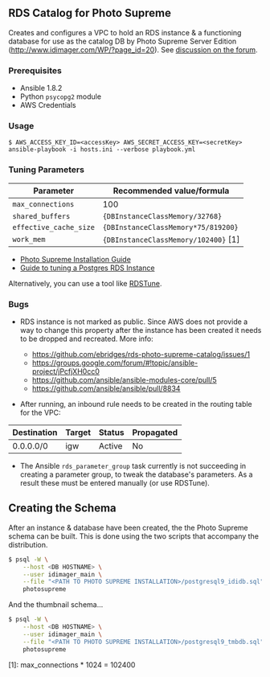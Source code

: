 ## RDS Catalog for Photo Supreme

Creates and configures a VPC to hold an RDS instance & a functioning database for use as the catalog DB by Photo Supreme Server Edition (http://www.idimager.com/WP/?page_id=20).  See [discussion on the forum](http://forum.idimager.com/viewtopic.php?f=57&t=23689&p=108409#p108409).

### Prerequisites

* Ansible 1.8.2
* Python `psycopg2` module
* AWS Credentials

### Usage

```
$ AWS_ACCESS_KEY_ID=<accessKey> AWS_SECRET_ACCESS_KEY=<secretKey> ansible-playbook -i hosts.ini --verbose playbook.yml
```

### Tuning Parameters

| Parameter              | Recommended value/formula            |
|------------------------|--------------------------------------|
| `max_connections`      | 100                                  |
| `shared_buffers`       | `{DBInstanceClassMemory/32768}`      |
| `effective_cache_size` | `{DBInstanceClassMemory*75/819200}`  |
| `work_mem`             | `{DBInstanceClassMemory/102400}` [1] | 

* [Photo Supreme Installation Guide](http://www.idimager.com/Trial/QuickInstall-PostgreSQL9-PhotoSupreme.pdf)
* [Guide to tuning a Postgres RDS Instance](http://www.davidmkerr.com/2013/11/tune-your-postgres-rds-instance-via.html)

Alternatively, you can use a tool like [RDSTune](https://bitbucket.org/davidkerr/rdstune).

### Bugs

* RDS instance is not marked as public.  Since AWS does not provide a way to change this property after the instance has been created it needs to be dropped and recreated. More info:
    * https://github.com/ebridges/rds-photo-supreme-catalog/issues/1
    * https://groups.google.com/forum/#!topic/ansible-project/jPcfjXH0cc0
    * https://github.com/ansible/ansible-modules-core/pull/5
    * https://github.com/ansible/ansible/pull/8834

* After running, an inbound rule needs to be created in the routing table for the VPC:

 | Destination | Target | Status | Propagated |
 | ----------- | ------ | ------ | ---------- |
 | 0.0.0.0/0   |  igw   | Active | No         |

* The Ansible `rds_parameter_group` task currently is not succeeding in creating a parameter group, to tweak the database's parameters.  As a result these must be entered manually (or use RDSTune).

## Creating the Schema

After an instance & database have been created, the the Photo Supreme schema can be built.  This is done using the two scripts that accompany the distribution.

```sh
$ psql -W \
    --host <DB HOSTNAME> \
    --user idimager_main \
    --file "<PATH TO PHOTO SUPREME INSTALLATION>/postgresql9_ididb.sql" \
    photosupreme
```

And the thumbnail schema...
```sh
$ psql -W \
    --host <DB HOSTNAME> \
    --user idimager_main \
    --file "<PATH TO PHOTO SUPREME INSTALLATION>/postgresql9_tmbdb.sql" \
    photosupreme
```

[1]: max_connections * 1024 = 102400
